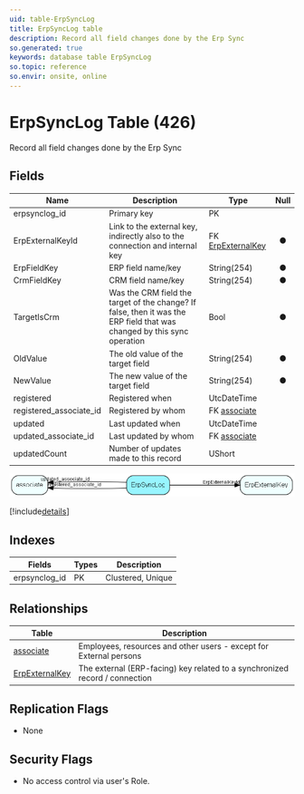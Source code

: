```yaml
---
uid: table-ErpSyncLog
title: ErpSyncLog table
description: Record all field changes done by the Erp Sync
so.generated: true
keywords: database table ErpSyncLog
so.topic: reference
so.envir: onsite, online
---
```


# ErpSyncLog Table (426)

Record all field changes done by the Erp Sync

## Fields

| Name | Description | Type | Null |
|------|-------------|------|:----:|
|erpsynclog\_id|Primary key|PK| |
|ErpExternalKeyId|Link to the external key, indirectly also to the connection and internal key|FK [ErpExternalKey](erpexternalkey.md)|&#x25CF;|
|ErpFieldKey|ERP field name/key|String(254)|&#x25CF;|
|CrmFieldKey|CRM field name/key|String(254)|&#x25CF;|
|TargetIsCrm|Was the CRM field the target of the change? If false, then it was the ERP field that was changed by this sync operation|Bool|&#x25CF;|
|OldValue|The old value of the target field|String(254)|&#x25CF;|
|NewValue|The new value of the target field|String(254)|&#x25CF;|
|registered|Registered when|UtcDateTime| |
|registered\_associate\_id|Registered by whom|FK [associate](associate.md)| |
|updated|Last updated when|UtcDateTime| |
|updated\_associate\_id|Last updated by whom|FK [associate](associate.md)| |
|updatedCount|Number of updates made to this record|UShort| |


![ErpSyncLog table relationship diagram](./media/ErpSyncLog.png)

[!include[details](./includes/erpsynclog.md)]

## Indexes

| Fields | Types | Description |
|--------|-------|-------------|
|erpsynclog\_id |PK |Clustered, Unique |

## Relationships

| Table|  Description |
|------|-------------|
|[associate](associate.md)  |Employees, resources and other users - except for External persons |
|[ErpExternalKey](erpexternalkey.md)  |The external (ERP-facing) key related to a synchronized record / connection |


## Replication Flags

* None

## Security Flags

* No access control via user's Role.


